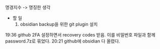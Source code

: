 명경지수 -> 명징한 생각

- 할 일
	1. obsidian backup을 위한 git plugin 설치

19:36 github 2FA 설정하면서 recovery codes 받음. 이를 비밀번호 파일과 함께 password.7z로 묶었다.
20:21 github에 obsidian 다 올렸다.